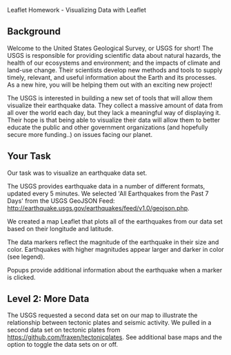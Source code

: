 Leaflet Homework - Visualizing Data with Leaflet

## Background


Welcome to the United States Geological Survey, or USGS for short! The USGS is responsible for providing scientific data about natural hazards, the health of our ecosystems and environment; and the impacts of climate and land-use change. Their scientists develop new methods and tools to supply timely, relevant, and useful information about the Earth and its processes. As a new hire, you will be helping them out with an exciting new project!

The USGS is interested in building a new set of tools that will allow them visualize their earthquake data. They collect a massive amount of data from all over the world each day, but they lack a meaningful way of displaying it. Their hope is that being able to visualize their data will allow them to better educate the public and other government organizations (and hopefully secure more funding..) on issues facing our planet.



## Your Task

Our task was to visualize an earthquake data set.

The USGS provides earthquake data in a number of different formats, updated every 5 minutes.
We selected 'All Earthquakes from the Past 7 Days' from the USGS GeoJSON Feed: http://earthquake.usgs.gov/earthquakes/feed/v1.0/geojson.php.

We created a map Leaflet that plots all of the earthquakes from our data set based on their longitude and latitude.

The data markers reflect the magnitude of the earthquake in their size and color. Earthquakes with higher magnitudes appear larger and darker in color (see legend).

Popups provide additional information about the earthquake when a marker is clicked.


## Level 2: More Data

The USGS requested a second data set on our map to illustrate the relationship between tectonic plates and seismic activity. 
We pulled in a second data set on tectonic plates from https://github.com/fraxen/tectonicplates.
See additional base maps and the option to toggle the data sets on or off.
